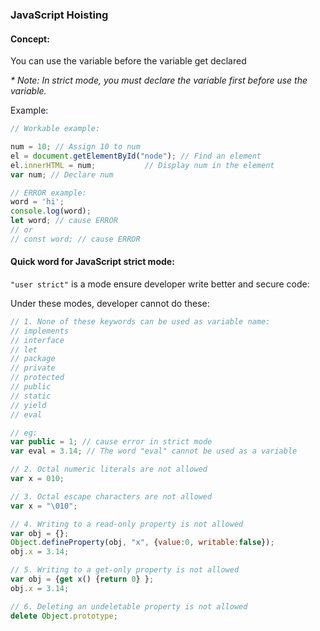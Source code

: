 ### JavaScript Hoisting

#### Concept:

You can use the variable before the variable get declared

<i>* Note: In strict mode, you must declare the variable first before use the variable.</i>

Example:

``` js
// Workable example:

num = 10; // Assign 10 to num
el = document.getElementById("node"); // Find an element
el.innerHTML = num;           // Display num in the element
var num; // Declare num

// ERROR example:
word = 'hi';
console.log(word);
let word; // cause ERROR
// or
// const word; // cause ERROR
```

#### Quick word for JavaScript strict mode:

`"user strict"` is a mode ensure developer write better and secure code:

Under these modes, developer cannot do these:

``` js
// 1. None of these keywords can be used as variable name:
// implements
// interface
// let
// package
// private
// protected
// public
// static
// yield
// eval

// eg:
var public = 1; // cause error in strict mode
var eval = 3.14; // The word "eval" cannot be used as a variable

// 2. Octal numeric literals are not allowed
var x = 010;

// 3. Octal escape characters are not allowed
var x = "\010";

// 4. Writing to a read-only property is not allowed
var obj = {};
Object.defineProperty(obj, "x", {value:0, writable:false});
obj.x = 3.14;

// 5. Writing to a get-only property is not allowed
var obj = {get x() {return 0} };
obj.x = 3.14;

// 6. Deleting an undeletable property is not allowed
delete Object.prototype;
```
